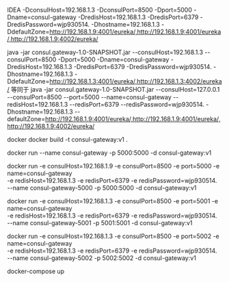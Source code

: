 
IDEA
 -DconsulHost=192.168.1.3  -DconsulPort=8500 -Dport=5000 -Dname=consul-gateway -DredisHost=192.168.1.3 -DredisPort=6379 -DredisPassword=wjp930514. -Dhostname=192.168.1.3 -DdefaultZone=http://192.168.1.9:4001/eureka/,http://192.168.1.9:4001/eureka/,http://192.168.1.9:4002/eureka/

java -jar consul.gateway-1.0-SNAPSHOT.jar  --consulHost=192.168.1.3  --consulPort=8500  -Dport=5000 -Dname=consul-gateway -DredisHost=192.168.1.3 -DredisPort=6379 -DredisPassword=wjp930514. -Dhostname=192.168.1.3 -DdefaultZone=http://192.168.1.3:4001/eureka/,http://192.168.1.3:4002/eureka/ 
等同于
java -jar consul.gateway-1.0-SNAPSHOT.jar  --consulHost=127.0.0.1  --consulPort=8500 --port=5000 --name=consul-gateway --redisHost=192.168.1.3 --redisPort=6379 --redisPassword=wjp930514. -Dhostname=192.168.1.3 --defaultZone=http://192.168.1.9:4001/eureka/,http://192.168.1.9:4001/eureka/,http://192.168.1.9:4002/eureka/ 

docker
docker build -t consul-gateway:v1 .

docker run --name consul-gateway  -p 5000:5000 -d   consul-gateway:v1 




docker run  -e consulHost=192.168.1.9  -e consulPort=8500 -e port=5000 -e name=consul-gateway \
-e redisHost=192.168.1.3 -e redisPort=6379 -e redisPassword=wjp930514. \
--name consul-gateway-5000  -p 5000:5000 -d   consul-gateway:v1 

docker run  -e consulHost=192.168.1.3  -e consulPort=8500 -e port=5001 -e name=consul-gateway \
-e redisHost=192.168.1.3 -e redisPort=6379 -e redisPassword=wjp930514. \
--name consul-gateway-5001  -p 5001:5001 -d   consul-gateway:v1 

docker run  -e consulHost=192.168.1.3  -e consulPort=8500 -e port=5002 -e name=consul-gateway \
-e redisHost=192.168.1.3 -e redisPort=6379 -e redisPassword=wjp930514. \
--name consul-gateway-5002 -p 5002:5002 -d   consul-gateway:v1 

docker-compose up